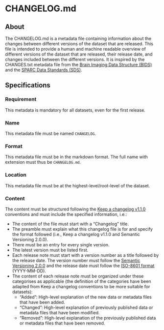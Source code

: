 # CHANGELOG.md

## About
The CHANGELOG.md is a metadata file containing information about the changes between different versions of the dataset that are released. 
This file is intended to provide a human and machine readable overview of different versions of the dataset that are released, their release date, 
and changes included between the different versions. It is inspired by the CHANGES.txt metadata file from the [Brain Imaging Data Structure (BIDS)](https://bids-specification.readthedocs.io/) and the [SPARC Data Standards (SDS)](https://docs.sparc.science/docs/overview-of-sparc-dataset-format).

## Specifications

### Requirement
This metadata is mandatory for all datasets, even for the first release.

### Name
This metadata file must be named `CHANGELOG`.

### Format
This metadata file must be in the markdown format. The full name with extension must thus be `CHANGELOG.md`.

### Location
This metadata file must be at the highest-level/root-level of the dataset.

### Content
The content must be structured following the [Keep a changelog v1.1.0](https://keepachangelog.com/en/1.1.0/) conventions and must include the specified information, i.e.:
- The content of the file must start with a “Changelog” title.
- The preamble must explain what this changelog file is for and specify the format followed (i.e., Keep a changelog v1.1.0 and Semantic Versioning 2.0.0). 
- There must be an entry for every single version.
- The latest version must be listed first.
- Each release note  must start with a version number as a title followed by the release date. 
The version number must follow the [Semantic Versioning 2.0.0](https://semver.org/) and the release date must follow the [ISO-8601 format](https://en.wikipedia.org/wiki/ISO_8601) (YYYY-MM-DD). 
- The content of each release note must be organized under these categorises as applicable (the definition of the categories have been adapted 
from Keep a changelog conventions to be more suitable for datasets):
  - “Added”:  High-level explanation of the new data or metadata files that have been added.
  - “Changed”: High-level explanation of previously published data or metadata files that have been modified.
  - “Removed”: High-level explanation of the previously published data or metadata files that have been removed.
